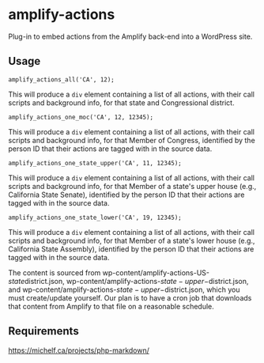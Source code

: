 # amplify-actions
Plug-in to embed actions from the Amplify back-end into a WordPress site.

## Usage

    amplify_actions_all('CA', 12);
    
This will produce a `div` element containing a list of all actions, with their call scripts and background info, for that state and Congressional district.

    amplify_actions_one_moc('CA', 12, 12345);

This will produce a `div` element containing a list of all actions, with their call scripts and background info, for that Member of Congress, identified by the person ID that their actions are tagged with in the source data.

    amplify_actions_one_state_upper('CA', 11, 12345);

This will produce a `div` element containing a list of all actions, with their call scripts and background info, for that Member of a state's upper house (e.g., California State Senate), identified by the person ID that their actions are tagged with in the source data.

    amplify_actions_one_state_lower('CA', 19, 12345);

This will produce a `div` element containing a list of all actions, with their call scripts and background info, for that Member of a state's lower house (e.g., California State Assembly), identified by the person ID that their actions are tagged with in the source data.

The content is sourced from wp-content/amplify-actions-US-$state$district.json, wp-content/amplify-actions-$state-upper-$district.json, and wp-content/amplify-actions-$state-upper-$district.json, which you must create/update yourself. Our plan is to have a cron job that downloads that content from Amplify to that file on a reasonable schedule.

## Requirements

https://michelf.ca/projects/php-markdown/
